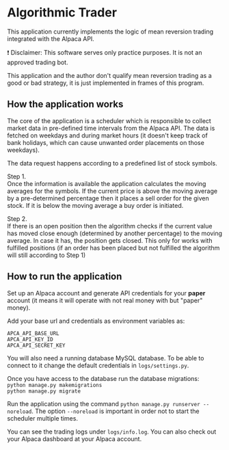 # Algorithmic Trader

This application currently implements the logic of mean reversion trading integrated with the Alpaca API.

❗ Disclaimer: This software serves only practice purposes. It is not an approved trading bot.

This application and the author don't qualify mean reversion trading as a good
or bad strategy, it is just implemented in frames of this program.
## How the application works

The core of the application is a scheduler which is responsible to collect 
market data in pre-defined time intervals from the Alpaca API. The data is
fetched on weekdays and during market hours
(it doesn't keep track of bank holidays, which can cause unwanted order placements on those weekdays).

The data request happens according to a predefined list of stock symbols.

Step 1.\
Once the information is available the application calculates the moving averages
for the symbols. If the current price is above the moving average by a pre-determined
percentage then it places a sell order for the given stock. If it is below the moving
average a buy order is initiated.

Step 2.\
If there is an open position then the algorithm checks if the current value has
moved close enough (determined by another percentage) to the moving average. In case it has,
the position gets closed. This only for works with fulfilled positions
(if an order has been placed but not fulfilled the algorithm will still according to Step 1)



## How to run the application

Set up an Alpaca account and generate API credentials for your **paper** account
(it means it will operate with not real money with but "paper" money).

Add your base url and credentials as environment variables as:

`APCA_API_BASE_URL`\
`APCA_API_KEY_ID`\
`APCA_API_SECRET_KEY`

You will also need a running database MySQL database. To be able to connect to it
change the default credentials in `logs/settings.py`.

Once you have access to the database run the database migrations:\
`python manage.py makemigrations`\
`python manage.py migrate`

Run the application using the command `python manage.py runserver --noreload`.
The option `--noreload` is important in order not to start the scheduler
multiple times.

You can see the trading logs under `logs/info.log`. You can also check out your
Alpaca dashboard at your Alpaca account.